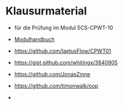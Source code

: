 # Klausurmaterial
- für die Prüfung im Modul 5CS-CPWT-10

- <a href="https://www.ba-leipzig.de/fileadmin/leipzig/zentrale-dokumente/IT/2.5_-_Modulbeschreibungen_CS.pdf">Modulhandbuch</a>

- https://github.com/laetusFlow/CPWT01
- https://gist.github.com/whitingx/3840905

- https://github.com/JonasZinne
- https://github.com/timonwalk/oop
- 
